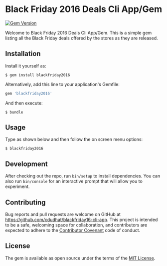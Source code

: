 
# Black Friday 2016 Deals Cli App/Gem

[![Gem Version](https://badge.fury.io/rb/blackfriday2016.svg)](https://badge.fury.io/rb/blackfriday2016)

Welcome to Black Friday 2016 Deals Cli App/Gem. This is a simple gem listing all the Black Friday deals offered by the stores as they are released.

## Installation

Install it yourself as:

    $ gem install blackfriday2016

Alternatively, add this line to your application's Gemfile:

```ruby
gem 'blackfriday2016'
```

And then execute:

    $ bundle

## Usage

Type as shown below and then follow the on screen menu options:

    $ blackfriday2016

## Development

After checking out the repo, run `bin/setup` to install dependencies. You can also run `bin/console` for an interactive prompt that will allow you to experiment.

## Contributing

Bug reports and pull requests are welcome on GitHub at https://github.com/cdudhat/blackfriday16-cli-app. This project is intended to be a safe, welcoming space for collaboration, and contributors are expected to adhere to the [Contributor Covenant](http://contributor-covenant.org) code of conduct.

## License

The gem is available as open source under the terms of the [MIT License](http://opensource.org/licenses/MIT).
